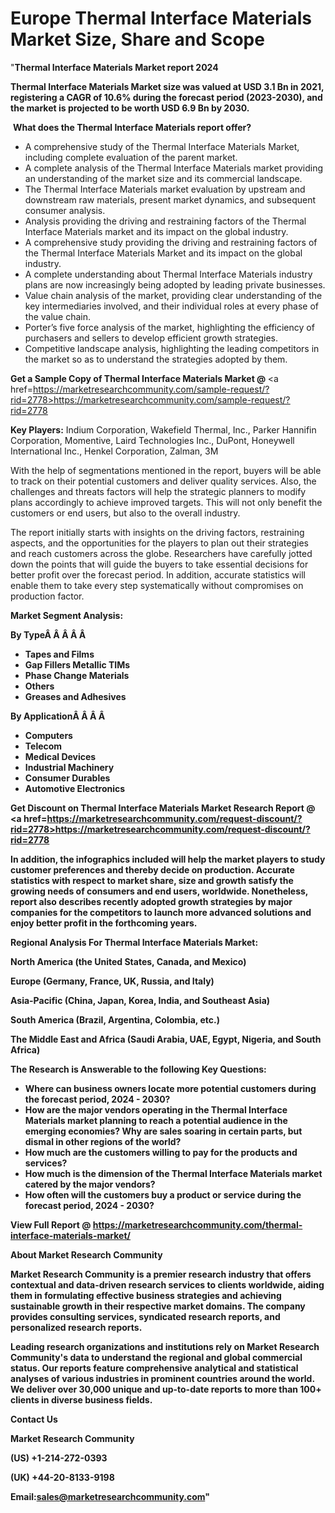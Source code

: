 # Europe Thermal Interface Materials Market Size, Share and Scope
"<strong>Thermal Interface Materials Market report 2024</strong>

<strong>Thermal Interface Materials Market size was valued at USD 3.1 Bn in 2021, registering a CAGR of 10.6% during the forecast period (2023-2030), and the market is projected to be worth USD 6.9 Bn by 2030.</strong>

 <strong><b>What does the Thermal Interface Materials report offer?</b></strong>
<ul>
  <li>A comprehensive study of the Thermal Interface Materials Market, including complete evaluation of the parent market.</li>
  <li>A complete analysis of the Thermal Interface Materials market providing an understanding of the market size and its commercial landscape.</li>
  <li>The Thermal Interface Materials market evaluation by upstream and downstream raw materials, present market dynamics, and subsequent consumer analysis.</li>
  <li>Analysis providing the driving and restraining factors of the Thermal Interface Materials market and its impact on the global industry.</li>
  <li>A comprehensive study providing the driving and restraining factors of the Thermal Interface Materials Market and its impact on the global industry.</li>
  <li>A complete understanding about Thermal Interface Materials industry plans are now increasingly being adopted by leading private businesses.</li>
  <li>Value chain analysis of the market, providing clear understanding of the key intermediaries involved, and their individual roles at every phase of the value chain.</li>
  <li>Porter’s five force analysis of the market, highlighting the efficiency of purchasers and sellers to develop efficient growth strategies.</li>
  <li>Competitive landscape analysis, highlighting the leading competitors in the market so as to understand the strategies adopted by them.</li>
</ul>

<strong>Get a Sample Copy of Thermal Interface Materials Market @ </strong><a href=https://marketresearchcommunity.com/sample-request/?rid=2778><u>https://marketresearchcommunity.com/sample-request/?rid=2778</u></a>

<strong>Key Players:</strong> 
Indium Corporation, Wakefield Thermal, Inc., Parker Hannifin Corporation, Momentive, Laird Technologies Inc., DuPont, Honeywell International Inc., Henkel Corporation, Zalman, 3M

With the help of segmentations mentioned in the report, buyers will be able to track on their potential customers and deliver quality services. Also, the challenges and threats factors will help the strategic planners to modify plans accordingly to achieve improved targets. This will not only benefit the customers or end users, but also to the overall industry.

The report initially starts with insights on the driving factors, restraining aspects, and the opportunities for the players to plan out their strategies and reach customers across the globe. Researchers have carefully jotted down the points that will guide the buyers to take essential decisions for better profit over the forecast period. In addition, accurate statistics will enable them to take every step systematically without compromises on production factor.

<strong>Market Segment Analysis:</strong>


<strong><strong>By TypeÂ Â Â Â Â  </strong></h4>
<ul>
 	<li>Tapes and Films</li>
 	<li>Gap Fillers Metallic TIMs</li>
 	<li>Phase Change Materials</li>
 	<li>Others</li>
 	<li>Greases and Adhesives</li>
</ul>
<strong><strong>By ApplicationÂ Â Â Â  </strong></h4>
<ul>
 	<li>Computers</li>
 	<li>Telecom</li>
 	<li>Medical Devices</li>
 	<li>Industrial Machinery</li>
 	<li>Consumer Durables</li>
 	<li>Automotive Electronics</li>
</ul>

<strong>Get Discount on Thermal Interface Materials Market Research Report @ </b></strong><a href=https://marketresearchcommunity.com/request-discount/?rid=2778><u>https://marketresearchcommunity.com/request-discount/?rid=2778</u></a>

In addition, the infographics included will help the market players to study customer preferences and thereby decide on production. Accurate statistics with respect to market share, size and growth satisfy the growing needs of consumers and end users, worldwide. Nonetheless, report also describes recently adopted growth strategies by major companies for the competitors to launch more advanced solutions and enjoy better profit in the forthcoming years.

<strong>Regional Analysis For Thermal Interface Materials Market:</strong>

<strong>North America</strong> (the United States, Canada, and Mexico)

<strong>Europe</strong> (Germany, France, UK, Russia, and Italy)

<strong>Asia-Pacific</strong> (China, Japan, Korea, India, and Southeast Asia)

<strong>South America</strong> (Brazil, Argentina, Colombia, etc.)

<strong>The Middle East and Africa</strong> (Saudi Arabia, UAE, Egypt, Nigeria, and South Africa)

<strong>The Research is Answerable to the following Key Questions:</strong>
<ul>
 	<li>Where can business owners locate more potential customers during the forecast period, 2024 - 2030?</li>
 	<li>How are the major vendors operating in the Thermal Interface Materials market planning to reach a potential audience in the emerging economies? Why are sales soaring in certain parts, but dismal in other regions of the world?</li>
 	<li>How much are the customers willing to pay for the products and services?</li>
 	<li>How much is the dimension of the Thermal Interface Materials market catered by the major vendors?</li>
 	<li>How often will the customers buy a product or service during the forecast period, 2024 - 2030?</li>
</ul>

<strong>View Full Report @</strong> <a href=https://marketresearchcommunity.com/thermal-interface-materials-market/>https://marketresearchcommunity.com/thermal-interface-materials-market/</a>

<strong>About Market Research Community</strong>

Market Research Community is a premier research industry that offers contextual and data-driven research services to clients worldwide, aiding them in formulating effective business strategies and achieving sustainable growth in their respective market domains. The company provides consulting services, syndicated research reports, and personalized research reports.

Leading research organizations and institutions rely on Market Research Community's data to understand the regional and global commercial status. Our reports feature comprehensive analytical and statistical analyses of various industries in prominent countries around the world. We deliver over 30,000 unique and up-to-date reports to more than 100+ clients in diverse business fields.

<strong>Contact Us</strong>

<strong>Market Research Community</strong>

(US) +1-214-272-0393

(UK) +44-20-8133-9198

<strong>Email:</strong>sales@marketresearchcommunity.com"
